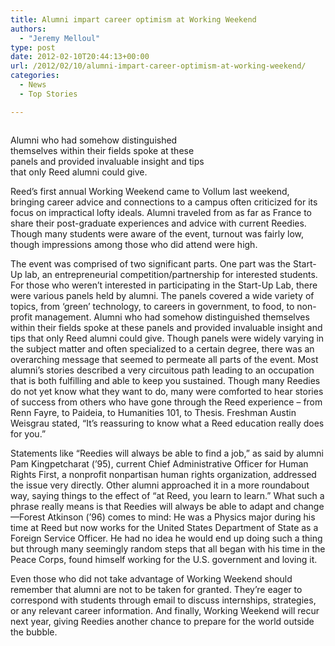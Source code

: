 ```yaml
---
title: Alumni impart career optimism at Working Weekend
authors: 
  - "Jeremy Melloul"
type: post
date: 2012-02-10T20:44:13+00:00
url: /2012/02/10/alumni-impart-career-optimism-at-working-weekend/
categories:
  - News
  - Top Stories

---
```

<div id="attachment_1287" style="width: 310px" class="wp-caption alignright">
  <a href="http://www.reedquest.org/2012/02/alumni-impart-career-optimism-at-working-weekend/img_0184-version-2small/" rel="attachment wp-att-1287"><img class="size-medium wp-image-1287" title="IMG_0184 - Version 2small" src="https://i2.wp.com/www.reedquest.org/wp-content/uploads/2012/02/IMG_0184-Version-2small-300x200.jpg?resize=300%2C200" alt="" data-recalc-dims="1" /></a>
  
  <p class="wp-caption-text">
    Alumni who had somehow distinguished themselves within their fields spoke at these panels and provided invaluable insight and tips that only Reed alumni could give.
  </p>
</div>

Reed&#8217;s first annual Working Weekend came to Vollum last weekend, bringing career advice and connections to a campus often criticized for its focus on impractical lofty ideals. Alumni traveled from as far as France to share their post-graduate experiences and advice with current Reedies. Though many students were aware of the event, turnout was fairly low, though impressions among those who did attend were high.

The event was comprised of two significant parts. One part was the Start-Up lab, an entrepreneurial competition/partnership for interested students. For those who weren&#8217;t interested in participating in the Start-Up Lab, there were various panels held by alumni. The panels covered a wide variety of topics, from &#8216;green&#8217; technology, to careers in government, to food, to non-profit management. Alumni who had somehow distinguished themselves within their fields spoke at these panels and provided invaluable insight and tips that only Reed alumni could give. Though panels were widely varying in the subject matter and often specialized to a certain degree, there was an overarching message that seemed to permeate all parts of the event. Most alumni&#8217;s stories described a very circuitous path leading to an occupation that is both fulfilling and able to keep you sustained. Though many Reedies do not yet know what they want to do, many were comforted to hear stories of success from others who have gone through the Reed experience – from Renn Fayre, to Paideia, to Humanities 101, to Thesis. Freshman Austin Weisgrau stated, “It’s reassuring to know what a Reed education really does for you.”

Statements like &#8220;Reedies will always be able to find a job,&#8221; as said by alumni Pam Kingpetcharat (&#8217;95), current Chief Administrative Officer for Human Rights First, a nonprofit nonpartisan human rights organization, addressed the issue very directly. Other alumni approached it in a more roundabout way, saying things to the effect of “at Reed, you learn to learn.” What such a phrase really means is that Reedies will always be able to adapt and change—Forest Atkinson (&#8217;96) comes to mind: He was a Physics major during his time at Reed but now works for the United States Department of State as a Foreign Service Officer. He had no idea he would end up doing such a thing but through many seemingly random steps that all began with his time in the Peace Corps, found himself working for the U.S. government and loving it.

Even those who did not take advantage of Working Weekend should remember that alumni are not to be taken for granted. They&#8217;re eager to correspond with students through email to discuss internships, strategies, or any relevant career information. And finally, Working Weekend will recur next year, giving Reedies another chance to prepare for the world outside the bubble.